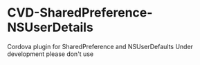 # CVD-SharedPreference-NSUserDetails
Cordova plugin for SharedPreference and NSUserDefaults
Under development please don't use

